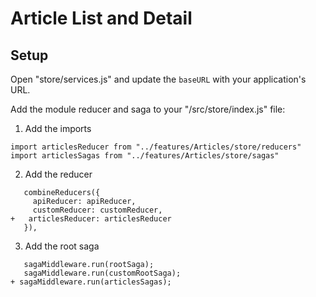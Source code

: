 # Article List and Detail

## Setup

Open "store/services.js" and update the `baseURL` with your application's URL.

Add the module reducer and saga to your "/src/store/index.js" file:
1. Add the imports
```
import articlesReducer from "../features/Articles/store/reducers"
import articlesSagas from "../features/Articles/store/sagas"
```
2. Add the reducer
```
   combineReducers({
     apiReducer: apiReducer,
     customReducer: customReducer,
+   articlesReducer: articlesReducer
   }),
```
3. Add the root saga
```
   sagaMiddleware.run(rootSaga);
   sagaMiddleware.run(customRootSaga);
+ sagaMiddleware.run(articlesSagas);
```